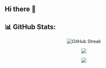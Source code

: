 ## Hi there 👋
## 📊 GitHub Stats:
<div align="center">

![GitHub Streak](https://github-readme-streak-stats.herokuapp.com/?user=1604016-Meherun&theme=highcontrast&hide_border=false)  

![](https://github-readme-stats.vercel.app/api?username=atitkh&theme=transparent&hide_border=false&include_all_commits=false&count_private=true&color=blue)
  
![](https://github-readme-stats.vercel.app/api/top-langs/?username=atitkh&theme=transparent&hide_border=false&include_all_commits=false&count_private=true&layout=compact&hide=jupyter%20notebook)

</div>
<!--
**1604016-Meherun/1604016-Meherun** is a ✨ _special_ ✨ repository because its `README.md` (this file) appears on your GitHub profile.

Here are some ideas to get you started:

- 🔭 I’m currently working on ...
- 🌱 I’m currently learning ...
- 👯 I’m looking to collaborate on ...
- 🤔 I’m looking for help with ...
- 💬 Ask me about ...
- 📫 How to reach me: ...
- 😄 Pronouns: ...
- ⚡ Fun fact: ...
-->
